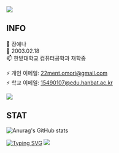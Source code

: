 <img src="https://capsule-render.vercel.app/api?type=rect&color=298A08&height=200&section=header&text=HelLo_mY_wOrLD¡&fontSize=60" />

## INFO
🔭 장예나   
🌱 2003.02.18   
📫 한밭대학교 컴퓨터공학과 재학중   

⚡ 개인 이메일: 22ment.omori@gmail.com    
⚡ 학교 이메일: 15490107@edu.hanbat.ac.kr   

<a href="https://www.instagram.com/yyeen_naa/"><img src="https://img.shields.io/badge/Instagram-E4405F?style=flat-square&logo=Instagram&logoColor=white"/></a>


## STAT

![Anurag's GitHub stats](https://github-readme-stats.vercel.app/api?username=Yena-J&show_icons=true&theme=radical)

[![Typing SVG](https://readme-typing-svg.demolab.com?font=Fira+Code&pause=1000&random=false&width=435&lines=나아가는+꿀벌+한+마리)](https://git.io/typing-svg)
<img src="https://capsule-render.vercel.app/api?type=soft&color=0B1907&height=20" />
